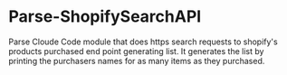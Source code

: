# Parse-ShopifySearchAPI
Parse Cloude Code module that does https search requests to shopify's products purchased end point generating list. It generates the list by printing the purchasers names for as many items as they purchased.
